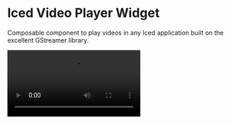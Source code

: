 # Iced Video Player Widget

Composable component to play videos in any Iced application built on the excellent GStreamer library.

<!-- <img src=".media/screenshot.png" width="50%" /> -->

<video src=".media/test.mp4" />

## Overview

In general, this supports anything that [`gstreamer/playbin`](https://gstreamer.freedesktop.org/documentation/playback/playbin.html?gi-language=c) supports.

Features:
- Load video files from any file path **or URL** (support for streaming over network).
- Video buffering when streaming on a network.
- Audio support.
- Programmatic control.
- Can capture thumbnails from a set of timestamps.
- Good performance (i.e., comparable to other video players). GStreamer (with the right plugins) will perform hardware-accelerated decoding, and the color space (YUV to RGB) is converted on the GPU whilst rendering the frame.

Limitations (hopefully to be fixed):
- GStreamer is a bit annoying to set up on Windows.

The player **does not** come with any surrounding GUI controls, but they should be quite easy to implement should you need them.
See the "minimal" example for a demonstration on how you could implement pausing, looping, and seeking.

## Example Usage

```rust
use iced_video_player::{Video, VideoPlayer};

fn main() -> iced::Result {
    iced::run("Video Player", (), App::view)
}

struct App {
    video: Video,
}

impl Default for App {
    fn default() -> Self {
        App {
            video: Video::new(&url::Url::parse("file:///C:/my_video.mp4").unwrap()).unwrap(),
        }
    }
}

impl App {
    fn view(&self) -> iced::Element<()> {
        VideoPlayer::new(&self.video).into()
    }
}
```

## Building

Follow the [GStreamer build instructions](https://github.com/sdroege/gstreamer-rs#installation). This should be able to compile on MSVC, MinGW, Linux, and MacOS.

## License

Licensed under either

- [Apache 2.0](https://www.apache.org/licenses/LICENSE-2.0)
- [MIT](http://opensource.org/licenses/MIT)

at your option.
